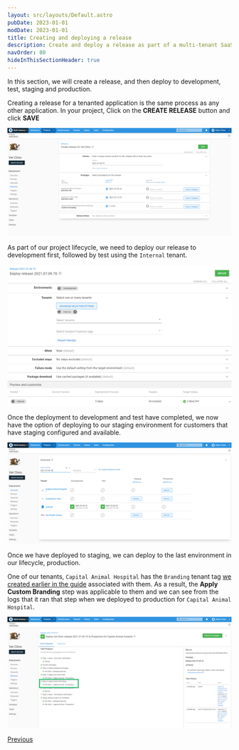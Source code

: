 ```yaml
---
layout: src/layouts/Default.astro
pubDate: 2023-01-01
modDate: 2023-01-01
title: Creating and deploying a release
description: Create and deploy a release as part of a multi-tenant SaaS setup in Octopus Deploy.
navOrder: 80
hideInThisSectionHeader: true
---
```


In this section, we will create a release, and then deploy to development, test, staging and production.

Creating a release for a tenanted application is the same process as any other application. In your project, Click on the **CREATE RELEASE** button and click **SAVE**

![](/docs/tenants/guides/multi-tenant-saas-application/images/creating-a-release.png "width=500")

As part of our project lifecycle, we need to deploy our release to development first, followed by test using the `Internal` tenant.

![](/docs/tenants/guides/multi-tenant-saas-application/images/deploying-release-development.png "width=500")

Once the deployment to development and test have completed, we now have the option of deploying to our staging environment for customers that have staging configured and available.

![](/docs/tenants/guides/multi-tenant-saas-application/images/deploying-release-staging.png "width=500")

Once we have deployed to staging, we can deploy to the last environment in our lifecycle, production. 

One of our tenants, `Capital Animal Hospital` has the `Branding` tenant tag [we created earlier in the guide](/docs/tenants/guides/multi-tenant-saas-application/creating-tenant-tag-set) associated with them. As a result, the **Apply Custom Branding** step was applicable to them and we can see from the logs that it ran that step when we deployed to production for `Capital Animal Hospital`.

![](/docs/tenants/guides/multi-tenant-saas-application/images/deploying-release-production.png "width=500")

<span><a class="button btn-secondary" href="/docs/tenants/guides/multi-tenant-saas-application/creating-project-deployment-process">Previous</a></span>